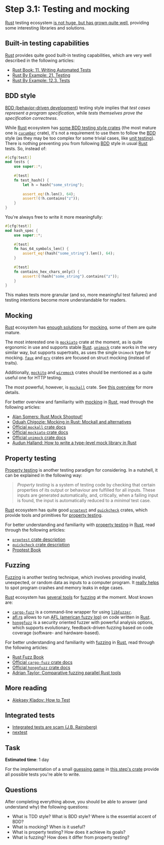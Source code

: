 Step 3.1: Testing and mocking
=============================

[Rust] testing ecosystem [is not huge, but has grown quite well][1], providing some interesting libraries and solutions.




## Built-in testing capabilities

[Rust] provides quite good built-in testing capabilities, which are very well described in the following articles:
- [Rust Book: 11. Writing Automated Tests][2]
- [Rust By Example: 21. Testing][3]
- [Rust By Example: 12.3. Tests][4]




## BDD style

[BDD (behavior-driven development)][BDD] testing style implies that _test cases represent a program specification_, while _tests themselves prove the specification correctness_.

While [Rust] ecosystem has [some BDD testing style crates][11] (the most mature one is [`cucumber`] crate), it's not a requirement to use them to follow the [BDD] style (as they may be too complex for some trivial cases, like [unit testing][12]). There is nothing preventing you from following [BDD] style in usual [Rust] tests. So, instead of:
```rust
#[cfg(test)]
mod tests {
    use super::*;
    
    #[test]
    fn test_hash() {
        let h = hash("some_string");
        
        assert_eq!(h.len(), 64);
        assert!(!h.contains("z"));
    }
}
```
You're always free to write it more meaningfully:
```rust
#[cfg(test)]
mod hash_spec {
    use super::*;
    
    #[test]
    fn has_64_symbols_len() {
        assert_eq!(hash("some_string").len(), 64);
    }
    
    #[test]
    fn contains_hex_chars_only() {
        assert!(!hash("some_string").contains("z"));
    }
}
```
This makes tests more granular (and so, more meaningful test failures) and testing intentions become more understandable for readers.




## Mocking

[Rust] ecosystem has [enough solutions][1] for [mocking][41], some of them are quite mature.

The most interested one is [`mockiato`] crate at the moment, as is quite ergonomic in use and supports stable [Rust]. [`unimock`] crate works in the very similar way, but supports supertraits, as uses the single `Unimock` type for mocking. [`faux`] and [`mry`] crates are focused on struct mocking (instead of traits).

Additionally, [`mockito`] and [`wiremock`] crates should be mentioned as a quite useful one for HTTP testing.

The most powerful, however, is [`mockall`] crate. See [this overview][43] for more details.

For better overview and familiarity with [mocking][41] in [Rust], read through the following articles:
- [Alan Somers: Rust Mock Shootout!][43]
- [Oduah Chigozie: Mocking in Rust: Mockall and alternatives][45]
- [Official `mockall` crate docs][`mockall`]
- [Official `mockiato` crate docs][`mockiato`]
- [Official `unimock` crate docs][`unimock`]
- [Audun Halland: How to write a type-level mock library in Rust][44]




## Property testing

[Property testing][21] is another testing paradigm for considering. In a nutshell, it can be explained in the following way:

> _Property testing_ is a system of testing code by checking that certain properties of its output or behaviour are fulfilled for all inputs. These inputs are generated automatically, and, critically, when a failing input is found, the input is automatically reduced to a _minimal_ test case.

[Rust] ecosystem has quite good [`proptest`] and [`quickcheck`] crates, which provide tools and primitives for [property testing][21].

For better understanding and familiarity with [property testing][21] in [Rust], read through the following articles:
- [`proptest` crate description][`proptest`]
- [`quickcheck` crate description][`quickcheck`]
- [Proptest Book][22]




## Fuzzing

[Fuzzing][31] is another testing technique, which involves providing invalid, unexpected, or random data as inputs to a computer program. It [really helps][32] to spot program crashes and memory leaks in edge cases.

[Rust] ecosystem has [several tools][33] for [fuzzing][31] at the moment. Most known are:
- [`cargo-fuzz`] is a command-line wrapper for using [`libFuzzer`].
- [afl.rs] allows to run [AFL (american fuzzy lop)][AFL] on code written in [Rust].
- [`honggfuzz`] is a security oriented fuzzer with powerful analysis options, which supports evolutionary, feedback-driven fuzzing based on code coverage (software- and hardware-based).

For better understanding and familiarity with [fuzzing][31] in [Rust], read through the following articles:
- [Rust Fuzz Book][34]
- [Official `cargo-fuzz` crate docs][`cargo-fuzz`]
- [Official `honggfuzz` crate docs][`honggfuzz`]
- [Adrian Taylor: Comparative fuzzing parallel Rust tools][35]




## More reading

- [Aleksey Kladov: How to Test][63]


## Integrated tests

- [Integrated tests are scam (J.B. Rainsberg)][61]
- [nextest][62]


## Task

__Estimated time__: 1 day




For the implementation of a small [guessing game][51] in [this step's crate](src/main.rs) provide all possible tests you're able to write.




## Questions

After completing everything above, you should be able to answer (and understand why) the following questions:
- What is TDD style? What is BDD style? Where is the essential accent of BDD?
- What is mocking? When is it useful?
- What is property testing? How does it achieve its goals?
- What is fuzzing? How does it differ from property testing?




[`cargo-fuzz`]: https://docs.rs/cargo-fuzz
[`cucumber`]: https://docs.rs/cucumber
[`faux`]: https://docs.rs/faux
[`honggfuzz`]: https://docs.rs/honggfuzz
[`libFuzzer`]: https://llvm.org/docs/LibFuzzer.html
[`mockall`]: https://docs.rs/mockall
[`mockiato`]: https://docs.rs/mockiato
[`mockito`]: https://docs.rs/mockito
[`mry`]: https://docs.rs/mry
[`proptest`]: https://docs.rs/proptest
[`quickcheck`]: https://docs.rs/quickcheck
[`unimock`]: https://docs.rs/unimock
[`wiremock`]: https://docs.rs/wiremock
[AFL]: http://lcamtuf.coredump.cx/afl
[afl.rs]: https://github.com/rust-fuzz/afl.rs
[BDD]: https://en.wikipedia.org/wiki/Behavior-driven_development
[Rust]: https://www.rust-lang.org

[1]: https://github.com/rust-unofficial/awesome-rust#testing
[2]: https://doc.rust-lang.org/book/ch11-00-testing.html
[3]: https://doc.rust-lang.org/rust-by-example/testing.html
[4]: https://doc.rust-lang.org/rust-by-example/cargo/test.html
[11]: https://crates.io/search?q=bdd
[12]: https://en.wikipedia.org/wiki/Unit_testing
[21]: https://en.wikipedia.org/wiki/Property_testing
[22]: https://altsysrq.github.io/proptest-book/intro.html
[31]: https://en.wikipedia.org/wiki/Fuzzing
[32]: https://github.com/rust-fuzz/trophy-case
[33]: https://crates.io/search?q=fuzzing
[34]: https://rust-fuzz.github.io/book/cargo-fuzz.html
[35]: https://medium.com/@adetaylor/comparative-fuzzing-parallel-rust-tools-fac5ce9c9c2d
[41]: https://en.wikipedia.org/wiki/Mock_object
[43]: https://asomers.github.io/mock_shootout
[44]: https://audunhalland.github.io/blog/how-to-write-a-type-level-mock-library-in-rust
[45]: https://blog.logrocket.com/mocking-rust-mockall-alternatives
[51]: https://doc.rust-lang.org/book/ch02-00-guessing-game-tutorial.html
[61]: https://www.youtube.com/watch?v=VDfX44fZoMc
[62]: https://nexte.st/
[63]: https://matklad.github.io/2021/05/31/how-to-test.html

